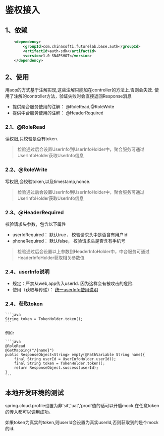 # 鉴权接入

## 1、依赖

```xml
    <dependency>
        <groupId>com.chinasofti.futurelab.base.auth</groupId>
        <artifactId>auth-sdk</artifactId>
        <version>1.0-SNAPSHOT</version>
    </dependency>
```

## 2、使用

用aop的方式基于注解实现,这些注解只能加在controller的方法上.否则会失效. 
使用了注解的controller方法，验证失败时会直接返回Response消息
* 提供聚合服务使用的注解： @RoleRead,@RoleWrite
* 提供中台服务使用的注解： @HeaderRequired

### 2.1、@RoleRead

读权限,只校验是否有token. 
> 检验通过后会设置UserInfo到UserInfoHolder中，聚合服务可通过UserInfoHolder获取UserInfo信息

### 2.2、@RoleWrite

写权限,会校验token,以及timestamp,nonce. 
> 检验通过后会设置UserInfo到UserInfoHolder中，聚合服务可通过UserInfoHolder获取UserInfo信息

### 2.3、@HeaderRequired

校验请求头参数，包含以下属性
* userIdRequired： 默认true， 校验请求头中是否含有用户id
* phoneRequired：  默认false， 校验请求头是否含有手机号

> 检验通过后会设置以上参数到HeaderInfoHolder中，中台服务可通过HeaderInfoHolder获取相关参数值

### 2.4、userInfo说明

* 规定：严禁从web,app传入userId. 因为这样会有被攻击的危险.
* 使用（获取与传递）： [统一userInfo使用说明](java/auth/统一userInfo.md)

### 2.4、获取token

    ```java
    String token = TokenHolder.token();
    ```

    例如:
    
    ```java
    @RoleRead
    @GetMapping("/{name}")
    public ResponseObject<String> empty(@PathVariable String name){
        final String userId = UserInfoHolder.userId();
        final String token = TokenHolder.token();
        return ResponseObject.success(userId);
    }
    ```


## 本地开发环境的测试

spring.cloud.profile设置为非'sit','uat','prod'值的话可以开启mock.在任意token的传入都可以调用成功。

如果token为真实的token,则userId会设置为真实userId,否则获取到的是个mock的id.